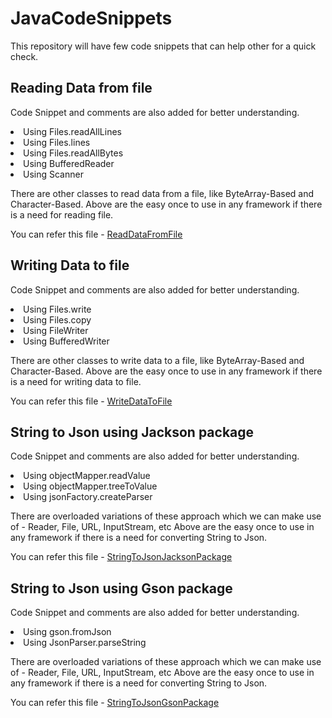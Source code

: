 # JavaCodeSnippets
This repository will have few code snippets that can help other for a quick check.

## Reading Data from file
Code Snippet and comments are also added for better understanding.
<li>Using Files.readAllLines</li>
<li>Using Files.lines</li>
<li>Using Files.readAllBytes</li>
<li>Using BufferedReader</li>
<li>Using Scanner</li>

There are other classes to read data from a file, like ByteArray-Based and Character-Based.
Above are the easy once to use in any framework if there is a need for reading file.

You can refer this file - [ReadDataFromFile](./src/main/java/org/example/javacodesnippets/file/ReadDataFromFile.java)

## Writing Data to file
Code Snippet and comments are also added for better understanding.
<li>Using Files.write</li>
<li>Using Files.copy</li>
<li>Using FileWriter</li>
<li>Using BufferedWriter</li>

There are other classes to write data to a file, like ByteArray-Based and Character-Based.
Above are the easy once to use in any framework if there is a need for writing data to file.

You can refer this file - [WriteDataToFile](./src/main/java/org/example/javacodesnippets/file/WriteDataToFile.java)

## String to Json using Jackson package 
Code Snippet and comments are also added for better understanding.
<li>Using objectMapper.readValue</li>
<li>Using objectMapper.treeToValue</li>
<li>Using jsonFactory.createParser</li>

There are overloaded variations of these approach which we can make use of - Reader, File, URL, InputStream, etc
Above are the easy once to use in any framework if there is a need for converting String to Json.

You can refer this file - [StringToJsonJacksonPackage](./src/main/java/org/example/javacodesnippets/json/stringtojson/JacksonPackageStringToJson.java)

## String to Json using Gson package
Code Snippet and comments are also added for better understanding.
<li>Using gson.fromJson</li>
<li>Using JsonParser.parseString</li>

There are overloaded variations of these approach which we can make use of - Reader, File, URL, InputStream, etc
Above are the easy once to use in any framework if there is a need for converting String to Json.

You can refer this file - [StringToJsonGsonPackage](./src/main/java/org/example/javacodesnippets/json/stringtojson/GsonPackageStringToJson.java)